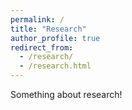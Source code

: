 ```yaml
---
permalink: /
title: "Research"
author_profile: true
redirect_from: 
  - /research/
  - /research.html
---
```


Something about research!